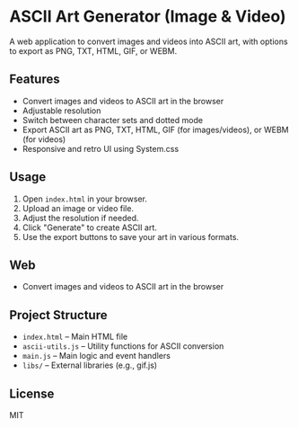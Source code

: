 # ASCII Art Generator (Image & Video)

A web application to convert images and videos into ASCII art, with options to export as PNG, TXT, HTML, GIF, or WEBM.

## Features
- Convert images and videos to ASCII art in the browser
- Adjustable resolution
- Switch between character sets and dotted mode
- Export ASCII art as PNG, TXT, HTML, GIF (for images/videos), or WEBM (for videos)
- Responsive and retro UI using System.css

## Usage
1. Open `index.html` in your browser.
2. Upload an image or video file.
3. Adjust the resolution if needed.
4. Click "Generate" to create ASCII art.
5. Use the export buttons to save your art in various formats.

## Web
- Convert images and videos to ASCII art in the browser

## Project Structure
- `index.html` – Main HTML file
- `ascii-utils.js` – Utility functions for ASCII conversion
- `main.js` – Main logic and event handlers
- `libs/` – External libraries (e.g., gif.js)

## License
MIT
